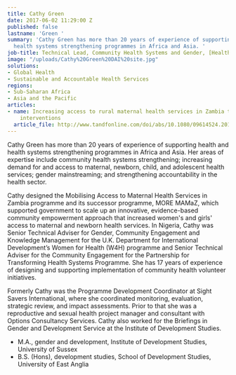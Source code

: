 ```yaml
---
title: Cathy Green
date: 2017-06-02 11:29:00 Z
published: false
lastname: 'Green '
summary: 'Cathy Green has more than 20 years of experience of supporting health and
  health systems strengthening programmes in Africa and Asia. '
job-title: Technical Lead, Community Health Systems and Gender, [Health Partners International](https://www.dai.com/news/dai-acquires-hpi-group-adds-expertise-in-global-health-womens-empowerment)
image: "/uploads/Cathy%20Green%20DAI%20site.jpg"
solutions:
- Global Health
- Sustainable and Accountable Health Services
regions:
- Sub-Saharan Africa
- Asia and the Pacific
articles:
- name: Increasing access to rural maternal health services in Zambia through demand-side
    interventions
  article_file: http://www.tandfonline.com/doi/abs/10.1080/09614524.2015.1027148?journalCode=cdip20
---
```


Cathy Green has more than 20 years of experience of supporting health and health systems strengthening programmes in Africa and Asia. Her areas of expertise include community health systems strengthening; increasing demand for and access to maternal, newborn, child, and adolescent health services; gender mainstreaming; and strengthening accountability in the health sector. 

Cathy designed the Mobilising Access to Maternal Health Services in Zambia programme and its successor programme, MORE MAMaZ, which supported government to scale up an innovative, evidence-based community empowerment approach that increased women's and girls' access to maternal and newborn health services. In Nigeria, Cathy was Senior Technical Adviser for Gender, Community Engagement and Knowledge Management for the U.K. Department for International Development’s Women for Health (W4H) programme and  Senior Technical Adviser for the Community Engagement for the Partnership for Transforming Health Systems Programme. She has 17 years of experience of designing and supporting implementation of community health volunteer initiatives.

Formerly Cathy was the Programme Development Coordinator at Sight Savers International, where she coordinated monitoring, evaluation, strategic review, and impact assessments. Prior to that she was a reproductive and sexual health project manager and consultant with Options Consultancy Services. Cathy also worked for the Briefings in Gender and Development Service at the Institute of Development Studies. 

* M.A., gender and development, Institute of Development Studies, University of Sussex
* B.S. (Hons), development studies, School of Development Studies, University of East Anglia